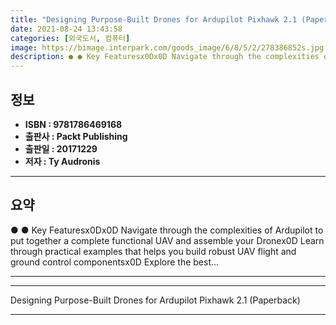 ```yaml
---
title: "Designing Purpose-Built Drones for Ardupilot Pixhawk 2.1 (Paperback)"
date: 2021-08-24 13:43:58
categories: [외국도서, 컴퓨터]
image: https://bimage.interpark.com/goods_image/6/8/5/2/278386852s.jpg
description: ● ● Key Featuresx0Dx0D Navigate through the complexities of Ardupilot to put together a complete functional UAV and assemble your Dronex0D Learn through pract
---
```


## **정보**

- **ISBN : 9781786469168**
- **출판사 : Packt Publishing**
- **출판일 : 20171229**
- **저자 : Ty Audronis**

------



## **요약**

●  ●  Key Featuresx0Dx0D Navigate through the complexities of Ardupilot to put together a complete functional UAV and assemble your Dronex0D Learn through practical examples that helps you build robust UAV flight and ground control componentsx0D Explore the best... 

------



------


Designing Purpose-Built Drones for Ardupilot Pixhawk 2.1 (Paperback) 

------


